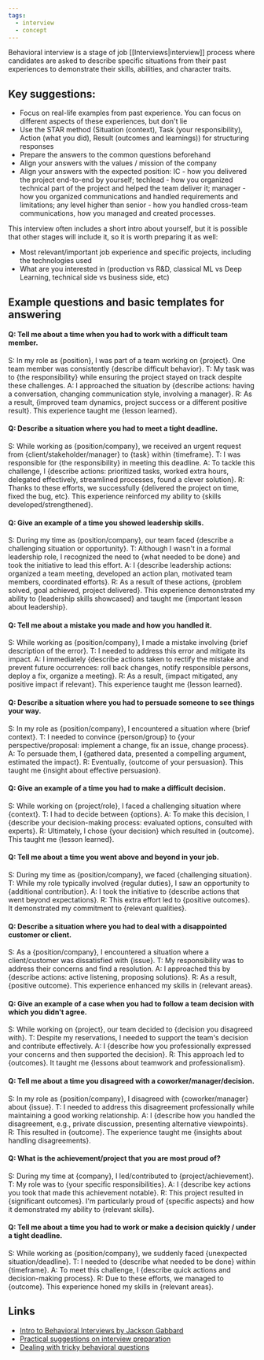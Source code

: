 ```yaml
---
tags:
  - interview
  - concept
---
```

Behavioral interview is a stage of job [[Interviews|interview]] process where candidates are asked to describe specific situations from their past experiences to demonstrate their skills, abilities, and character traits.
## Key suggestions:
- Focus on real-life examples from past experience. You can focus on different aspects of these experiences, but don't lie
- Use the STAR method (Situation (context), Task (your responsibility), Action (what you did), Result (outcomes and learnings)) for structuring responses
- Prepare the answers to the common questions beforehand
- Align your answers with the values / mission of the company
- Align your answers with the expected position: IC - how you delivered the project end-to-end by yourself; techlead - how you organized technical part of the project and helped the team deliver it; manager - how you organized communications and handled requirements and limitations; any level higher than senior - how you handled cross-team communications, how you managed and created processes.

This interview often includes a short intro about yourself, but it is possible that other stages will include it, so it is worth preparing it as well:
* Most relevant/important job experience and specific projects, including the technologies used
* What are you interested in (production vs R&D, classical ML vs Deep Learning, technical side vs business side, etc)

## Example questions and basic templates for answering

#### Q: Tell me about a time when you had to work with a difficult team member.

S: In my role as {position}, I was part of a team working on {project}. One team member was consistently {describe difficult behavior}.
T: My task was to {the responsibility} while ensuring the project stayed on track despite these challenges.
A: I approached the situation by {describe actions: having a conversation, changing communication style, involving a manager}.
R: As a result, {improved team dynamics, project success or a different positive result}. This experience taught me {lesson learned}.

#### Q: Describe a situation where you had to meet a tight deadline.

S: While working as {position/company}, we received an urgent request from {client/stakeholder/manager} to {task} within {timeframe}.
T: I was responsible for {the responsibility} in meeting this deadline.
A: To tackle this challenge, I {describe actions: prioritized tasks, worked extra hours, delegated effectively, streamlined processes, found a clever solution}.
R: Thanks to these efforts, we successfully {delivered the project on time, fixed the bug, etc}. This experience reinforced my ability to {skills developed/strengthened}.

#### Q: Give an example of a time you showed leadership skills.

S: During my time as {position/company}, our team faced {describe a challenging situation or opportunity}.
T: Although I wasn't in a formal leadership role, I recognized the need to {what needed to be done} and took the initiative to lead this effort.
A: I {describe leadership actions: organized a team meeting, developed an action plan, motivated team members, coordinated efforts}.
R: As a result of these actions, {problem solved, goal achieved, project delivered}. This experience demonstrated my ability to {leadership skills showcased} and taught me {important lesson about leadership}.

#### Q: Tell me about a mistake you made and how you handled it.

S: While working as {position/company}, I made a mistake involving {brief description of the error}.
T: I needed to address this error and mitigate its impact.
A: I immediately {describe actions taken to rectify the mistake and prevent future occurrences: roll back changes, notify responsible persons, deploy a fix, organize a meeting}.
R: As a result, {impact mitigated, any positive impact if relevant}. This experience taught me {lesson learned}.

#### Q: Describe a situation where you had to persuade someone to see things your way.

S: In my role as {position/company}, I encountered a situation where {brief context}.
T: I needed to convince {person/group} to {your perspective/proposal: implement a change, fix an issue, change process}.
A: To persuade them, I {gathered data, presented a compelling argument, estimated the impact}.
R: Eventually, {outcome of your persuasion}. This taught me {insight about effective persuasion}.

#### Q: Give an example of a time you had to make a difficult decision.

S: While working on {project/role}, I faced a challenging situation where {context}.
T: I had to decide between {options}.
A: To make this decision, I {describe your decision-making process: evaluated options, consulted with experts}.
R: Ultimately, I chose {your decision} which resulted in {outcome}. This taught me {lesson learned}.

#### Q: Tell me about a time you went above and beyond in your job.

S: During my time as {position/company}, we faced {challenging situation}.
T: While my role typically involved {regular duties}, I saw an opportunity to {additional contribution}.
A: I took the initiative to {describe actions that went beyond expectations}.
R: This extra effort led to {positive outcomes}. It demonstrated my commitment to {relevant qualities}.

#### Q: Describe a situation where you had to deal with a disappointed customer or client.

S: As a {position/company}, I encountered a situation where a client/customer was dissatisfied with {issue}.
T: My responsibility was to address their concerns and find a resolution.
A: I approached this by {describe actions: active listening, proposing solutions}.
R: As a result, {positive outcome}. This experience enhanced my skills in {relevant areas}.

#### Q: Give an example of a case when you had to follow a team decision with which you didn't agree.

S: While working on {project}, our team decided to {decision you disagreed with}.
T: Despite my reservations, I needed to support the team's decision and contribute effectively.
A: I {describe how you professionally expressed your concerns and then supported the decision}.
R: This approach led to {outcomes}. It taught me {lessons about teamwork and professionalism}.

#### Q: Tell me about a time you disagreed with a coworker/manager/decision.

S: In my role as {position/company}, I disagreed with {coworker/manager} about {issue}.
T: I needed to address this disagreement professionally while maintaining a good working relationship.
A: I {describe how you handled the disagreement, e.g., private discussion, presenting alternative viewpoints}.
R: This resulted in {outcome}. The experience taught me {insights about handling disagreements}.

#### Q: What is the achievement/project that you are most proud of?

S: During my time at {company}, I led/contributed to {project/achievement}.
T: My role was to {your specific responsibilities}.
A: I {describe key actions you took that made this achievement notable}.
R: This project resulted in {significant outcomes}. I'm particularly proud of {specific aspects} and how it demonstrated my ability to {relevant skills}.

#### Q: Tell me about a time you had to work or make a decision quickly / under a tight deadline.

S: While working as {position/company}, we suddenly faced {unexpected situation/deadline}.
T: I needed to {describe what needed to be done} within {timeframe}.
A: To meet this challenge, I {describe quick actions and decision-making process}.
R: Due to these efforts, we managed to {outcome}. This experience honed my skills in {relevant areas}.

## Links
- [Intro to Behavioral Interviews by Jackson Gabbard](https://www.youtube.com/watch?v=PJKYqLP6MRE)
- [Practical suggestions on interview preparation](https://igotanoffer.com/blogs/tech)
- [Dealing with tricky behavioral questions](https://leetcode.com/discuss/interview-experience/1532708/tips-for-answering-few-tricky-behavioural-interview-questions)